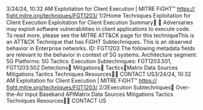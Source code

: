 3/24/24, 10:32 AM Exploitation for Client Execution | MITRE FiGHT™
https://ﬁght.mitre.org/techniques/FGT1203/ 1/2Home Techniques Exploitation for Client Execution
Exploitation for Client Execution
Summary󰅂 󰅂
Adversaries may exploit software vulnerabilities in client
applications to execute code. To read more, please see the
MITRE ATT&CK page for this techniqueThis is an ATT&CK
Technique that has FiGHT
Subtechniques.
This is an observed behavior
in Enterprise networks.
ID: FGT1203
The following metadata
fields are relevant to the
behavior in context of 5G
systems.
Architecture segment: 5G
Platforms: 5G
Tactics: Execution
Subtechniques:
FGT1203.501, FGT1203.502
Detections󰅀
Mitigations󰅀
Tactics󰅀Matrix Data Sources Mitigations Tactics Techniques Resources󰍝󰇙
CONTACT US3/24/24, 10:32 AM Exploitation for Client Execution | MITRE FiGHT™
https://ﬁght.mitre.org/techniques/FGT1203/ 2/2Execution
Subtechniques󰅀
Over-the-Air Input
Baseband APIMatrix Data Sources Mitigations Tactics Techniques Resources󰍝󰇙
CONTACT US